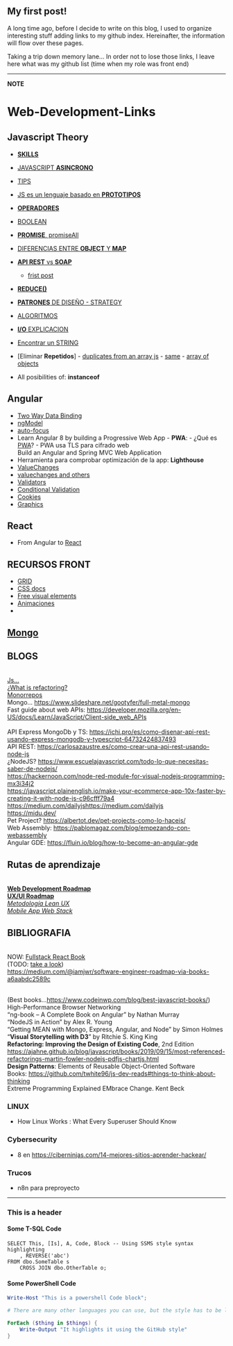 ## My first post!

A long time ago, before I decide to write on this blog, I used to organize interesting stuff adding links to my github index. Hereinafter, the information will flow over these pages. 

Taking a trip down memory lane... In order not to lose those links, I leave here what was my github list (time when my role was front end)

---
**NOTE**

# Web-Development-Links

## Javascript Theory

- [**SKILLS**]( https://hackernoon.com/12-javascript-concepts-that-will-level-up-your-development-skills-b37d16ad7104)
- [JAVASCRIPT **ASINCRONO**](https://lemoncode.net/lemoncode-blog/2018/1/29/javascript-asincrono)
- [TIPS](https://github.com/nas5w/javascript-tips-and-tidbits)


- [JS es un lenguaje basado en **PROTOTIPOS**](https://medium.com/elblogdejavascript/prototipos-y-herencias-b04655d34772)
- [**OPERADORES**](https://www.tektutorialshub.com/typescript/logical-operators-in-typescript/)
- [BOOLEAN](https://fettblog.eu/boolean-in-javascript-and-typescript/)

- [**PROMISE**, promiseAll](https://blog.logrocket.com/understanding-promise-all-in-javascript/)
- [DIFERENCIAS ENTRE **OBJECT** Y **MAP**](https://medium.com/dailyjs/7-differences-between-objects-and-maps-in-javascript-bc901dfa9350)

- [**API REST** vs **SOAP**](https://www.redhat.com/es/topics/integration/whats-the-difference-between-soap-rest#:~:text=REST%20y%20SOAP%20son%20dos,de%20datos%20entre%20aplicaciones%20web.&text=La%20principal%20diferencia%20es%20que,y%20REST%20no%20lo%20es.)
    - [frist post](https://www.ics.uci.edu/~fielding/pubs/dissertation/rest_arch_style.htm)
    
- [**REDUCE()**](https://medium.com/@xadrijo/un-vistazo-a-la-funci%C3%B3n-reduce-en-javascript-f4459bc4e3aa)

- [**PATRONES** DE DISEÑO - STRATEGY](https://medium.com/dottech/patrones-de-dise%C3%B1o-patr%C3%B3n-estrategia-en-javascript-1daec8b5f57c)

- [ALGORITMOS](http://www.etnassoft.com/2017/03/24/algoritmos-de-ordenacion-en-javascript-revision-es6/)

- [**I/O** EXPLICACION](https://lemoncode.net/lemoncode-blog/2018/1/29/javascript-asincrono)

- [Encontrar un STRING](https://www.neoguias.com/como-encontrar-caracter-en-cadena-javascript/#Usando_el_metodo_includes)
- [Eliminar **Repetidos**] 
        - [duplicates from an array js](https://ajahne.github.io/blog/javascript/2020/02/04/how-to-remove-duplicates-from-an-array-in-javascript.html)
        - [same](https://medium.com/dailyjs/how-to-remove-array-duplicates-in-es6-5daa8789641c)
        - [array of objects](https://dev.to/marinamosti/removing-duplicates-in-an-array-of-objects-in-js-with-sets-3fep)
- All posibilities of: **instanceof**

## Angular
- [Two Way Data Binding](https://www.acontracorrientech.com/guia-practica-del-databinding-en-angular/#tab-con-3)
- [ngModel](https://www.acontracorrientech.com/angular-entendiendo-la-ngmodel-directive/)
- [auto-focus](https://timdeschryver.dev/blog/auto-focus-a-form-control-with-an-angular-directive)
- Learn Angular 8 by building a Progressive Web App - **PWA**:
        - ¿Qué es [PWA](https://www.iebschool.com/blog/progressive-web-apps-analitica-usabilidad/)? 
        - PWA usa TLS para cifrado web
<br>Build an Angular and Spring MVC Web Application
- Herramienta para comprobar optimización de la app: **Lighthouse**
- [ValueChanges](https://www.concretepage.com/angular/angular-valuechanges-and-statuschanges)
- [valuechanges and others](https://ultimatecourses.com/blog/difference-change-ngmodelchange-angular)
- [Validators](https://ngrefs.com/latest/forms/validators#pattern)
- [Conditional Validation](https://medium.com/ngx/3-ways-to-implement-conditional-validation-of-reactive-forms-c59ed6fc3325)
- [Cookies](https://itnext.io/angular-8-how-to-use-cookies-14ab3f2e93fc)
- [Graphics](https://valor-software.com/ng2-charts/#/DoughnutChart)

## React
- From Angular to [React](https://www.robinwieruch.de/reasons-why-i-moved-from-angular-to-react)


## RECURSOS FRONT
- [GRID](https://css-tricks.com/snippets/css/complete-guide-grid/)
- [CSS docs](https://cssreference.io/)
- [Free visual elements](https://dev.to/bmsteven/5-resources-i-use-as-a-front-end-developer-that-you-probably-need-1odj)
- [Animaciones](https://animate.style/)
- 
## [Mongo](https://charlascylon.com/2013-07-10-tutorial-mongodb-operaciones-de-consulta-avanzadas)

## BLOGS
<br> [Js...](https://dmitripavlutin.com/)
<br> [¿What is refactoring?](https://www.bmc.com/blogs/code-refactoring-explained/#)
<br> [Monorrepos](https://medium.com/tauon/trabajando-con-monorepos-cf941c7d57dc)
<br> Mongo... https://www.slideshare.net/gootyfer/full-metal-mongo
<br> Fast guide about web APIs: https://developer.mozilla.org/en-US/docs/Learn/JavaScript/Client-side_web_APIs   
<br> API Express MongoDb y TS: https://ichi.pro/es/como-disenar-api-rest-usando-express-mongodb-y-typescript-64732424837493
<br> API REST: https://carlosazaustre.es/como-crear-una-api-rest-usando-node-js
<br> ¿NodeJS? https://www.escuelajavascript.com/todo-lo-que-necesitas-saber-de-nodejs/
<br>https://hackernoon.com/node-red-module-for-visual-nodejs-programming-mx3i34j2
<br> https://javascript.plainenglish.io/make-your-ecommerce-app-10x-faster-by-creating-it-with-node-js-c96cfff79a4
<br>  https://medium.com/dailyjshttps://medium.com/dailyjs
<br> https://midu.dev/
<br> Pet Project? https://albertot.dev/pet-projects-como-lo-haceis/
<br> Web Assembly: https://pablomagaz.com/blog/empezando-con-webassembly
<br> Angular GDE: https://fluin.io/blog/how-to-become-an-angular-gde

## Rutas de aprendizaje
<br> **[Web Development Roadmap](https://github.com/kamranahmedse/developer-roadmap)**
<br> **[UX/UI Roadmap](https://github.com/togiberlin/ui-ux-designer-roadmap)**
<br> [_Metodología Lean UX_](https://www.xplora.eu/metodologia-lean-ux/) 
<br> [_Mobile App Web Stack_](https://medium.com/@zenorocha/the-technology-stack-i-used-to-build-my-first-mobile-app-a5c13b81ff69)

## BIBLIOGRAFIA
<br> NOW: [Fullstack React Book](https://demo.smarttrainerlms.com/uploads/0003/trainings/course/45/modules/fullstack-react-book-r30_1510302324482009603.pdf)
<br>(TODO: [take a look](https://medium.com/javarevisited/5-best-react-js-books-for-beginners-and-experienced-web-developers-e7b90b1ab9d2))
<br>
https://medium.com/@iamjwr/software-engineer-roadmap-via-books-a6aabdc2589c
<br>

<br> (Best books...https://www.codeinwp.com/blog/best-javascript-books/)
<br> High-Performance Browser Networking
<br> “ng-book – A Complete Book on Angular” by Nathan Murray
<br> “NodeJS in Action” by Alex R. Young
<br> “Getting MEAN with Mongo, Express, Angular, and Node” by Simon Holmes
<br> “**Visual Storytelling with D3**” by Ritchie S. King King
<br> **Refactoring: Improving the Design of Existing Code**, 2nd Edition https://ajahne.github.io/blog/javascript/books/2019/09/15/most-referenced-refactorings-martin-fowler-nodejs-pdfjs-chartjs.html
<br> **Design Patterns**: Elements of Reusable Object-Oriented Software
<br> Books: https://github.com/twhite96/js-dev-reads#things-to-think-about-thinking
<br> Extreme Programming Explained EMbrace Change. Kent Beck
### **LINUX**
- How Linux Works : What Every Superuser Should Know

### **Cybersecurity**
- 8 en https://ciberninjas.com/14-mejores-sitios-aprender-hackear/


### Trucos
- n8n para preproyecto

---

### This is a header

#### Some T-SQL Code

```tsql
SELECT This, [Is], A, Code, Block -- Using SSMS style syntax highlighting
    , REVERSE('abc')
FROM dbo.SomeTable s
    CROSS JOIN dbo.OtherTable o;
```

#### Some PowerShell Code

```powershell
Write-Host "This is a powershell Code block";

# There are many other languages you can use, but the style has to be loaded first

ForEach ($thing in $things) {
    Write-Output "It highlights it using the GitHub style"
}
```

